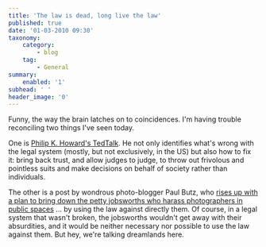 ```yaml
---
title: 'The law is dead, long live the law'
published: true
date: '01-03-2010 09:30'
taxonomy:
    category:
        - blog
    tag:
        - General
summary:
    enabled: '1'
subhead: ' '
header_image: '0'
---
```


Funny, the way the brain latches on to coincidences. I'm having trouble reconciling two things I've seen today. 

One is [Philip K. Howard's TedTalk](http://www.ted.com/talks/philip_howard.html). He not only identifies what's wrong with the legal system (mostly, but not exclusively, in the US) but also how to fix it: bring back trust, and allow judges to judge, to throw out frivolous and pointless suits and make decisions on behalf of society rather than individuals. 

The other is a post by wondrous photo-blogger Paul Butz, who [rises up with a plan to bring down the petty jobsworths who harass photographers in public spaces](http://photomusings.wordpress.com/2010/02/25/no-more-running/) ... by using the law against directly them. Of course, in a legal system that wasn't broken, the jobsworths wouldn't get away with their absurdities, and it would be neither necessary nor possible to use the law against them. But hey, we're talking dreamlands here.